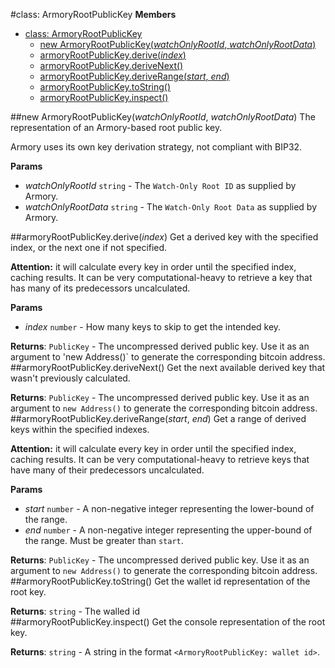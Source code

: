 <a name="ArmoryRootPublicKey"></a>
#class: ArmoryRootPublicKey
**Members**

* [class: ArmoryRootPublicKey](#ArmoryRootPublicKey)
  * [new ArmoryRootPublicKey(*watchOnlyRootId*, *watchOnlyRootData*)](#new_ArmoryRootPublicKey)
  * [armoryRootPublicKey.derive(*index*)](#ArmoryRootPublicKey#derive)
  * [armoryRootPublicKey.deriveNext()](#ArmoryRootPublicKey#deriveNext)
  * [armoryRootPublicKey.deriveRange(*start*, *end*)](#ArmoryRootPublicKey#deriveRange)
  * [armoryRootPublicKey.toString()](#ArmoryRootPublicKey#toString)
  * [armoryRootPublicKey.inspect()](#ArmoryRootPublicKey#inspect)

<a name="new_ArmoryRootPublicKey"></a>
##new ArmoryRootPublicKey(*watchOnlyRootId*, *watchOnlyRootData*)
The representation of an Armory-based root public key.

Armory uses its own key derivation strategy, not compliant with BIP32.

**Params**

- *watchOnlyRootId* `string` - The `Watch-Only Root ID` as supplied by
Armory.  
- *watchOnlyRootData* `string` - The `Watch-Only Root Data` as supplied
by Armory.  

<a name="ArmoryRootPublicKey#derive"></a>
##armoryRootPublicKey.derive(*index*)
Get a derived key with the specified index, or the next one
if not specified.

**Attention:** it will calculate every key in order until the specified
index, caching results. It can be very computational-heavy to retrieve a key
that has many of its predecessors uncalculated.

**Params**

- *index* `number` - How many keys to skip to get the intended key.  

**Returns**: `PublicKey` - The uncompressed derived public key. Use it as an
argument to 'new Address()` to generate the corresponding bitcoin address.  
<a name="ArmoryRootPublicKey#deriveNext"></a>
##armoryRootPublicKey.deriveNext()
Get the next available derived key that wasn't previously calculated.

**Returns**: `PublicKey` - The uncompressed derived public key. Use it as an
argument to `new Address()` to generate the corresponding bitcoin address.  
<a name="ArmoryRootPublicKey#deriveRange"></a>
##armoryRootPublicKey.deriveRange(*start*, *end*)
Get a range of derived keys within the specified indexes.

**Attention:** it will calculate every key in order until the specified
index, caching results. It can be very computational-heavy to retrieve keys
that have many of their predecessors uncalculated.

**Params**

- *start* `number` - A non-negative integer representing the lower-bound
of the range.  
- *end* `number` - A non-negative integer representing the upper-bound
of the range. Must be greater than `start`.  

**Returns**: `PublicKey` - The uncompressed derived public key. Use it as an
argument to `new Address()` to generate the corresponding bitcoin address.  
<a name="ArmoryRootPublicKey#toString"></a>
##armoryRootPublicKey.toString()
Get the wallet id representation of the root key.

**Returns**: `string` - The walled id  
<a name="ArmoryRootPublicKey#inspect"></a>
##armoryRootPublicKey.inspect()
Get the console representation of the root key.

**Returns**: `string` - A string in the format
`<ArmoryRootPublicKey: wallet id>`.  
